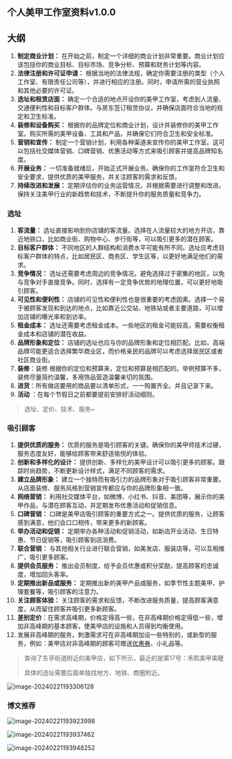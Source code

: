 ## **个人美甲工作室资料v1.0.0**

## 大纲

1. **制定商业计划：** 在开始之前，制定一个详细的商业计划非常重要。商业计划应该包括你的商业目标、目标市场、竞争分析、预算和财务计划等内容。
2. **法律注册和许可证申请：** 根据当地的法律法规，确定你需要注册的类型（个人工作室、有限责任公司等），并进行相应的注册。同时，申请所需的营业执照和其他必要的许可证。
3. **选址和租赁店面：** 确定一个合适的地点开设你的美甲工作室，考虑到人流量、交通便利性和目标客户群体。与房东签订租赁协议，并确保店面符合当地的规定和卫生标准。
4. **装修和设备购买：** 根据你的品牌定位和商业计划，设计并装修你的美甲工作室。购买所需的美甲设备、工具和产品，并确保它们符合卫生和安全标准。
5. **营销和宣传：** 制定一个营销计划，利用各种渠道来宣传你的美甲工作室。这可以包括社交媒体营销、口碑营销、优惠活动等方式来吸引顾客并提高品牌知名度。
6. **开展业务：** 一切准备就绪后，开始正式开展业务。确保你的工作室符合卫生和安全要求，提供优质的美甲服务，并关注顾客的需求和反馈。
7. **持续改进和发展：** 定期评估你的业务运营情况，并根据需要进行调整和改进。保持关注美甲行业的新趋势和技术，不断提升你的服务质量和竞争力。

### 选址

1. **客流量：** 选址直接影响到你店铺的客流量。选择在人流量较大的地方开店，靠近地铁口，比如商业街、购物中心、步行街等，可以吸引更多的潜在顾客。
2. **目标客户群体：** 不同地区的人群结构和消费水平可能有所不同。选址应考虑目标客户群体的特点，比如居民区、商务区、学生区等，以更好地满足他们的需求。
3. **竞争情况：** 选址还需要考虑周边的竞争情况。避免选择过于密集的地区，以免与竞争对手直接竞争。同时，选择有一定竞争优势的地理位置，可以更好地吸引顾客。
4. **可见性和便利性：** 店铺的可见性和便利性也是很重要的考虑因素。选择一个易于被顾客发现和到达的地点，比如靠近公交站、地铁站或者主要道路，可以增加店铺的曝光率和到访率。
5. **租金成本：** 选址还需要考虑租金成本。一些地区的租金可能较高，需要权衡租金成本和店铺的潜在收益。
6. **品牌形象和定位：** 店铺的选址也应与你的品牌形象和定位相匹配。比如，高端品牌可能更适合选择繁华商业区，而价格亲民的品牌可以考虑选择居民区或者社区商业街。
7. **装修**：装修 根据你的定位和预算来，定位和预算是相匹配的。举例预算不多，装修尽量简约温馨，多用饰品营造温馨亲切的氛围。
8. **进货**：所有做店要用的商品要以清单形式，一一购置齐全。并且记录下来。
9. **活动** ：在每个节假日之前都要提前安排好活动细则。

> 选址、定价、技术、服务~

### 吸引顾客

1. **提供优质的服务：** 优质的服务是吸引顾客的关键。确保你的美甲师技术过硬，服务态度友好，能够给顾客带来舒适愉悦的体验。
2. **创新和多样化的设计：** 提供创新、多样化的美甲设计可以吸引更多的顾客。跟踪时尚趋势，不断更新设计样式，满足不同顾客的需求。
3. **建立品牌形象：** 建立一个独特而有吸引力的品牌形象对于吸引顾客非常重要。从店面装修、服务风格到营销宣传都应与你的品牌形象相一致。
4. **网络营销：** 利用社交媒体平台，如微博、小红书、抖音、美团等，展示你的美甲作品，与潜在顾客互动，并定期发布优惠活动和促销信息。
5. **口碑营销：** 口碑是美甲店吸引顾客的重要方式之一。提供优质的服务，让顾客感到满意，他们会口口相传，带来更多的新顾客。
6. **举办活动和促销：** 定期举办各种活动和促销活动，如新店开业活动、生日特惠、节日促销等，吸引顾客到店消费。
7. **联合营销：** 与其他相关行业进行联合营销，如美发店、服装店等，可以互相推广，吸引更多顾客。
8. **提供会员服务：** 推出会员制度，给予会员优惠或积分奖励，提高顾客的忠诚度，增加回头客率。
9. **定期推出新品或服务：** 定期推出新的美甲产品或服务，如季节性主题美甲、护理套餐等，吸引顾客的注意力。
10. **关注顾客体验：** 关注顾客的需求和反馈，不断改进服务质量，提高顾客满意度，从而留住顾客并吸引更多新顾客。
11. **差别定价**：在需求高峰期，价格定得高一些，在非高峰期价格定得低一些，增加非高峰期的基本顾客，使美甲店的设施和人员得到均衡使用。
12. 发展非高峰期的服务，刺激需求可在非高峰期加设一些特别的，或新型的服务，例如：美甲店对非高峰期的顾客可赠送[优惠券](https://www.zhihu.com/search?q=优惠券&search_source=Entity&hybrid_search_source=Entity&hybrid_search_extra={"sourceType"%3A"answer"%2C"sourceId"%3A815039653})、小礼品等。



> 查询了东亭街道附近的美甲店，如下所示，最近的是第17号：禾熙美甲美睫
>
> 具体的选址需要后面单独找地方、地铁、商圈附近。

![image-20240221193306128](https://typora-picgo-images-zhixi.oss-cn-beijing.aliyuncs.com/202402211933418.png)







### 博文推荐



![image-20240221193923998](https://typora-picgo-images-zhixi.oss-cn-beijing.aliyuncs.com/202402211939387.png)

![image-20240221193937462](https://typora-picgo-images-zhixi.oss-cn-beijing.aliyuncs.com/202402211939705.png)

![image-20240221193948252](https://typora-picgo-images-zhixi.oss-cn-beijing.aliyuncs.com/202402211939553.png)







